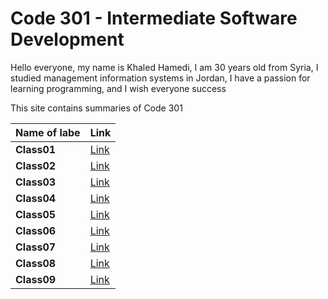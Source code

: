 # Code 301 - Intermediate Software Development

Hello everyone, my name is Khaled Hamedi, I am 30 years old from Syria, I studied management information systems in Jordan, I have a passion for learning programming, and I wish everyone success

This site contains summaries of Code 301

| **Name of labe** | **Link**           |
| ---------------- | ------------------ |
| **Class01**      | [Link](Class01.md) |
| **Class02**      | [Link](Class02.md) |
| **Class03**      | [Link](Class03.md) |
| **Class04**      | [Link](Class04.md) |
| **Class05**      | [Link](Class05.md) |
| **Class06**      | [Link](Class06.md) |
| **Class07**      | [Link](Class07.md) |
| **Class08**      | [Link](Class08.md) |
| **Class09**      | [Link](Class09.md) |
